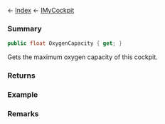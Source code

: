 ← [Index](Api-Index) ← [IMyCockpit](Sandbox.ModAPI.Ingame.IMyCockpit)

### Summary

```csharp
public float OxygenCapacity { get; }
```

Gets the maximum oxygen capacity of this cockpit.

### Returns

### Example

### Remarks

